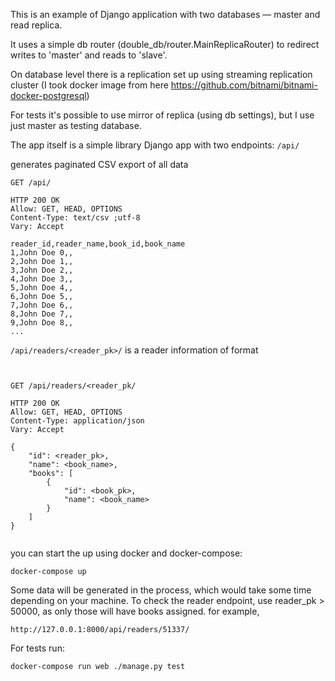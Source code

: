 This is an example of Django application with two databases — master and read replica.

It uses a simple db router (double_db/router.MainReplicaRouter) to redirect writes to 'master' and reads to 'slave'.

On database level there is a replication set up using streaming replication cluster (I took docker image from here https://github.com/bitnami/bitnami-docker-postgresql)

For tests it's possible to use mirror of replica (using db settings), but I use just master as testing database.

The app itself is a simple library Django app with two endpoints:
`/api/`

generates paginated CSV export of all data
```
GET /api/

HTTP 200 OK
Allow: GET, HEAD, OPTIONS
Content-Type: text/csv ;utf-8
Vary: Accept

reader_id,reader_name,book_id,book_name
1,John Doe 0,,
2,John Doe 1,,
3,John Doe 2,,
4,John Doe 3,,
5,John Doe 4,,
6,John Doe 5,,
7,John Doe 6,,
8,John Doe 7,,
9,John Doe 8,,
...
```


`/api/readers/<reader_pk>/`
is a reader information of format
```


GET /api/readers/<reader_pk/

HTTP 200 OK
Allow: GET, HEAD, OPTIONS
Content-Type: application/json
Vary: Accept

{
    "id": <reader_pk>,
    "name": <book_name>,
    "books": [
        {
            "id": <book_pk>,
            "name": <book_name>
        }
    ]
}


```

you can start the up using docker and docker-compose:
```
docker-compose up
```

Some data will be generated in the process, which would take some time depending on your machine.
To check the reader endpoint, use reader_pk > 50000, as only those will have books assigned. 
for example, 
```
http://127.0.0.1:8000/api/readers/51337/
```

For tests run:
```
docker-compose run web ./manage.py test
```
 